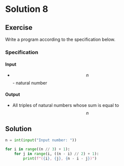 # Solution 8

## Exercise

Write a program according to the specification below.

### Specification

#### Input

* $$n$$ - natural number

#### Output

* All triples of natural numbers whose sum is equal to $$n$$

## Solution

```python
n = int(input("Input number: "))

for i in range((n // 3) + 1):
    for j in range(i, ((n - i) // 2) + 1):
        print(f"({i}, {j}, {n - i - j})")
```
